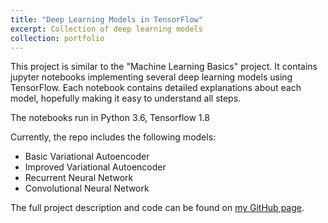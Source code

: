 ```yaml
---
title: "Deep Learning Models in TensorFlow"
excerpt: Collection of deep learning models 
collection: portfolio
---
```

   
This project is similar to the "Machine Learning Basics" project. It contains jupyter notebooks implementing several deep learning models using TensorFlow. Each notebook contains detailed explanations about each model, hopefully making it easy to understand all steps.
   
The notebooks run in Python 3.6, Tensorflow 1.8
   
Currently, the repo includes the following models:   
- Basic Variational Autoencoder
- Improved Variational Autoencoder
- Recurrent Neural Network
- Convolutional Neural Network
   
The full project description and code can be found on [my GitHub page](https://github.com/zotroneneis/tensorflow_deep_learning_models).

